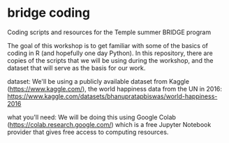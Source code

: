 # bridge coding
Coding scripts and resources for the Temple summer BRIDGE program

The goal of this workshop is to get familiar with some of the basics of coding in R (and hopefully one day Python). In this repository, there are copies of the scripts that we will be using during the workshop, and the dataset that will serve as the basis for our work. 

dataset: We'll be using a publicly available dataset from Kaggle (https://www.kaggle.com/), the world happiness data from the UN in 2016: https://www.kaggle.com/datasets/bhanupratapbiswas/world-happiness-2016

what you'll need: We will be doing this using Google Colab (https://colab.research.google.com/) which is a free Jupyter Notebook provider that gives free access to computing resources.
